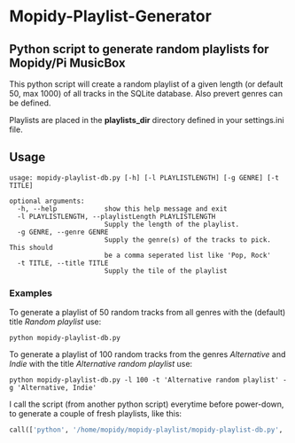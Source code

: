 # Mopidy-Playlist-Generator
## Python script to generate random playlists for Mopidy/Pi MusicBox

This python script will create a random playlist of a given length (or default 50, max 1000) of all tracks in the SQLite database.
Also prevert genres can be defined.

Playlists are placed in the __playlists_dir__ directory defined in your settings.ini file.
## Usage

```
usage: mopidy-playlist-db.py [-h] [-l PLAYLISTLENGTH] [-g GENRE] [-t TITLE]

optional arguments:
  -h, --help            show this help message and exit
  -l PLAYLISTLENGTH, --playlistLength PLAYLISTLENGTH
                        Supply the length of the playlist.
  -g GENRE, --genre GENRE
                        Supply the genre(s) of the tracks to pick. This should
                        be a comma seperated list like 'Pop, Rock'
  -t TITLE, --title TITLE
                        Supply the tile of the playlist
```
### Examples
To generate a playlist of 50 random tracks from all genres with the (default) title *Random playlist* use:

```python mopidy-playlist-db.py```

To generate a playlist of 100 random tracks from the genres *Alternative* and *Indie* with the title *Alternative random playlist* use:


```python mopidy-playlist-db.py -l 100 -t 'Alternative random playlist' -g 'Alternative, Indie'```

I call the script (from another python script) everytime before power-down, to generate a couple of fresh playlists, like this:
```python
call(['python', '/home/mopidy/mopidy-playlist/mopidy-playlist-db.py', '-l', '50', '-t', 'Alternative', '-g' 'Alternative, Indie'], shell=False)
```
